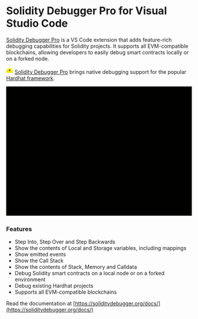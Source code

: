 # Solidity Debugger Pro for Visual Studio Code
[Solidity Debugger Pro](https://soliditydebugger.org/) is a VS Code extension that adds feature-rich debugging capabilities for Solidity projects. It supports all EVM-compatible blockchains, allowing developers to easily debug smart contracts locally or on a forked node. 

<img src="images/hardhat-logo-small.png" alt="hardhat-logo-small.png" /> [Solidity Debugger Pro](https://soliditydebugger.org/) brings native debugging support for the popular [Hardhat framework](https://hardhat.org/).

![demo.gif](images/demo.gif)

### Features

- Step Into, Step Over and Step Backwards
- Show the contents of Local and Storage variables, including mappings
- Show emitted events
- Show the Call Stack
- Show the contents of Stack, Memory and Calldata
- Debug Solidity smart contracts on a local node or on a forked environment
- Debug existing Hardhat projects
- Supports all EVM-compatible blockchains

Read the documentation at [https://soliditydebugger.org/docs/](https://soliditydebugger.org/docs/)
